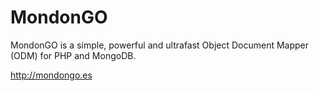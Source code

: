 MondonGO
========

MondonGO is a simple, powerful and ultrafast Object Document Mapper (ODM) for PHP and MongoDB.

http://mondongo.es
